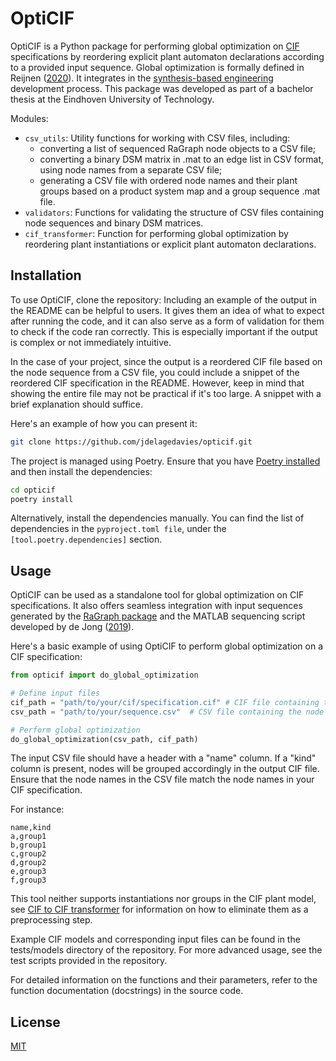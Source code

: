 # OptiCIF

OptiCIF is a Python package for performing global optimization on [CIF](https://eclipse.dev/escet/cif/) specifications by reordering explicit plant automaton declarations according to a provided input sequence. Global optimization is formally defined in Reijnen ([2020](https://www.persistent-identifier.nl/urn:nbn:nl:ui:25-115168de-878f-4f5f-9c55-126f20f845fe)). It integrates in the [synthesis-based engineering](https://www.eclipse.org/escet/cif/synthesis-based-engineering/approaches/synthesis-based-engineering.html) development process. This package was developed as part of a bachelor thesis at the Eindhoven University of Technology.

Modules:
- `csv_utils`: Utility functions for working with CSV files, including:
  - converting a list of sequenced RaGraph node objects to a CSV file; 
  - converting a binary DSM matrix in .mat to an edge list in CSV format, using node names from a separate CSV file; 
  - generating a CSV file with ordered node names and their plant groups based on a product system map and a group 
    sequence .mat file.
- `validators`: Functions for validating the structure of CSV files containing node sequences and binary DSM matrices.
- `cif_transformer`: Function for performing global optimization by reordering plant instantiations or explicit plant automaton declarations.

## Installation

To use OptiCIF, clone the repository:
Including an example of the output in the README can be helpful to users. It gives them an idea of what to expect after running the code, and it can also serve as a form of validation for them to check if the code ran correctly. This is especially important if the output is complex or not immediately intuitive.

In the case of your project, since the output is a reordered CIF file based on the node sequence from a CSV file, you could include a snippet of the reordered CIF specification in the README. However, keep in mind that showing the entire file may not be practical if it's too large. A snippet with a brief explanation should suffice.

Here's an example of how you can present it:
```bash
git clone https://github.com/jdelagedavies/opticif.git
```

The project is managed using Poetry. Ensure that you have [Poetry installed](https://python-poetry.org/docs/#installation) and then install the dependencies:

```bash
cd opticif
poetry install
```

Alternatively, install the dependencies manually. You can find the list of dependencies in the `pyproject.toml file`, under the `[tool.poetry.dependencies]` section.

## Usage

OptiCIF can be used as a standalone tool for global optimization on CIF specifications. It also offers seamless integration with input sequences generated by the [RaGraph package](https://ragraph.ratio-case.nl/) and the MATLAB sequencing script developed by de Jong ([2019](https://research.tue.nl/en/studentTheses/9bcf3b6d-18e5-4c3e-8c89-2e9ebe64dec0)).

Here's a basic example of using OptiCIF to perform global optimization on a CIF specification:

```python
from opticif import do_global_optimization

# Define input files
cif_path = "path/to/your/cif/specification.cif" # CIF file containing the plant model
csv_path = "path/to/your/sequence.csv"  # CSV file containing the node sequence

# Perform global optimization
do_global_optimization(csv_path, cif_path)
```

The input CSV file should have a header with a "name" column. If a "kind" column is present, nodes will be grouped accordingly in the output CIF file. Ensure that the node names in the CSV file match the node names in your CIF specification.

For instance:
```csv
name,kind
a,group1
b,group1
c,group2
d,group2
e,group3
f,group3
```

This tool neither supports instantiations nor groups in the CIF plant model, see [CIF to CIF transformer](https://www.eclipse.org/escet/cif/tools/cif2cif/) for information on how to eliminate them as a preprocessing step.

Example CIF models and corresponding input files can be found in the tests/models directory of the repository. For more advanced usage, see the test scripts provided in the repository.

For detailed information on the functions and their parameters, refer to the function documentation (docstrings) in the source code.

## License

[MIT](LICENSE)
